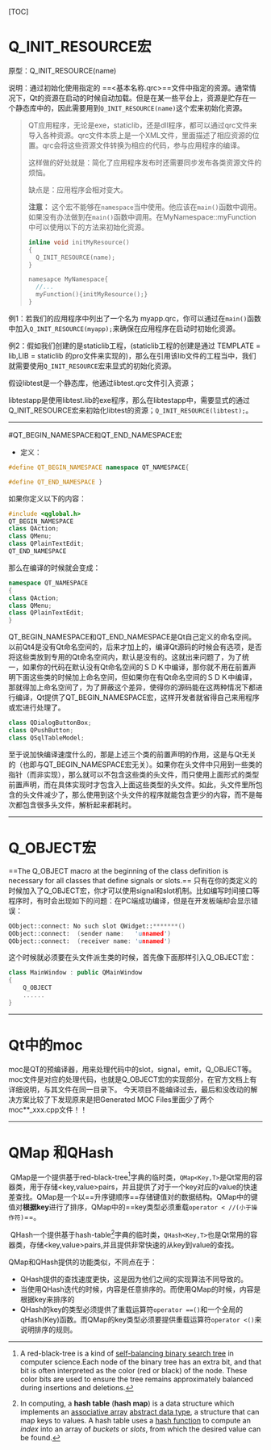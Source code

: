 [TOC]

# Q_INIT_RESOURCE宏

原型：Q_INIT_RESOURCE(name)

说明：通过初始化使用指定的 ==\<基本名称.qrc\>==文件中指定的资源。通常情况下，Qt的资源在启动的时候自动加载。但是在某一些平台上，资源是贮存在一个静态库中的，因此需要用到`Q_INIT_RESOURCE(name)`这个宏来初始化资源。

> QT应用程序，无论是exe，staticlib，还是dll程序，都可以通过qrc文件来导入各种资源。qrc文件本质上是一个XML文件，里面描述了相应资源的位置。qrc会将这些资源文件转换为相应的代码，参与应用程序的编译。
>
> 这样做的好处就是：简化了应用程序发布时还需要同步发布各类资源文件的烦恼。
>
> 缺点是：应用程序会相对变大。
>
> **注意：** 这个宏不能够在`namespace`当中使用。他应该在`main()`函数中调用。如果没有办法做到在`main()`函数中调用。在MyNamespace::myFunction中可以使用以下的方法来初始化资源。
>
> ```c++
> inline void initMyResource()
> {
>   Q_INIT_RESOURCE(name);
> }
>
> namesapce MyNamespace{
>   //...
>   myFunction(){initMyResource();}
> }
> ```
>
> 



例1：若我们的应用程序中列出了一个名为 myapp.qrc，你可以通过在`main()`函数中加入`Q_INIT_RESOURCE(myapp);`来确保在应用程序在启动时初始化资源。

例2：假如我们创建的是staticlib工程，(staticlib工程的创建是通过 TEMPLATE = lib,LIB = staticlib 的pro文件来实现的)，那么在引用该lib文件的工程当中，我们就需要使用`Q_INIT_RESOURCE`宏来显式的初始化资源。

假设libtest是一个静态库，他通过libtest.qrc文件引入资源；

libtestapp是使用libtest.lib的exe程序，那么在libtestapp中，需要显式的通过Q_INIT_RESOURCE宏来初始化libtest的资源；`Q_INIT_RESOURCE(libtest);`。

----



#QT_BEGIN_NAMESPACE和QT_END_NAMESPACE宏 

- 定义：

```c++
#define QT_BEGIN_NAMESPACE namespace QT_NAMESPACE{

#define QT_END_NAMESPACE }
```

如果你定义以下的内容：

```C++
#include <qglobal.h>
QT_BEGIN_NAMESPACE
class QAction;
class QMenu;
class QPlainTextEdit;
QT_END_NAMESPACE
```

那么在编译的时候就会变成：

```C++
namespace QT_NAMESPACE 
{
class QAction;
class QMenu;
class QPlainTextEdit;
}
```

QT_BEGIN_NAMESPACE和QT_END_NAMESPACE是Qt自己定义的命名空间。以前Qt4是没有Qt命名空间的，后来才加上的，编译Qt源码的时候会有选项，是否将这些类放到专用的Qt命名空间内，默认是没有的。这就出来问题了，为了统一，如果你的代码在默认没有Qt命名空间的ＳＤＫ中编译，那你就不用在前置声明下面这些类的时候加上命名空间，但如果你在有Qt命名空间的ＳＤＫ中编译，那就得加上命名空间了，为了屏蔽这个差异，使得你的源码能在这两种情况下都进行编译，Qt提供了QT_BEGIN_NAMESPACE宏，这样开发者就省得自己来用程序或宏进行处理了。

```C++
class QDialogButtonBox;
class QPushButton;
class QSqlTableModel;
```

至于说加快编译速度什么的，那是上述三个类的前置声明的作用，这是与Qt无关的（也即与QT_BEGIN_NAMESPACE宏无关）。如果你在头文件中只用到一些类的指针（而非实现），那么就可以不包含这些类的头文件，而只使用上面形式的类型前置声明，而在具体实现时才包含入上面这些类型的头文件。如此，头文件里所包含的头文件减少了，那么使用到这个头文件的程序就能包含更少的内容，而不是每次都包含很多头文件，解析起来都耗时。



----



# Q_OBJECT宏

==The Q_OBJECT macro at the beginning of the class definition is necessary for all classes that define signals or slots.== 只有在你的类定义的时候加入了Q_OBJECT宏，你才可以使用signal和slot机制。比如编写时间接口等程序时，有时会出现如下的问题：在PC端成功编译，但是在开发板端却会显示错误：

```C++
QObject::connect: No such slot QWidget::*******()
QObject::connect:  (sender name:   'unnamed')
QObject::connect:  (receiver name: 'unnamed') 
```

这个时候就必须要在头文件派生类的时候，首先像下面那样引入Q_OBJECT宏：

```C++
class MainWindow : public QMainWindow
{
    Q_OBJECT
    ......
}
```



----

# Qt中的moc

moc是QT的预编译器，用来处理代码中的slot，signal，emit，Q_OBJECT等。
moc文件是对应的处理代码，也就是Q_OBJECT宏的实现部分，在官方文档上有详细说明，与其文件在同一目录下。
今天项目不能编译过去，最后和没改动的解决方案比较了下发现原来是把Generated MOC Files里面少了两个moc**_xxx.cpp文件！！



----



# QMap 和QHash

​	QMap是一个提供基于red-black-tree[^1]字典的临时类，`QMap<Key,T>`是Qt常用的容器类，用于存储\<key,value\>pairs，并且提供了对于一个key对应的value的快速差查找。QMap是一个以==升序键顺序==存储键值对的数据结构。QMap中的键值对**根据key**进行了排序，QMap中的==key类型必须重载`operator < //(小于操作符)`==。

​	QHash一个提供基于hash-table[^2]字典的临时类，`QHash<Key,T>`也是Qt常用的容器类，存储<key,value>pairs,并且提供非常快速的从key到value的查找。

QMap和QHash提供的功能类似，不同点在于：

- QHash提供的查找速度更快，这是因为他们之间的实现算法不同导致的。
- 当使用QHash迭代的时候，内容是任意排序的。而使用QMap的时候，内容是根据key来排序的
- QHash的key的类型必须提供了重载运算符`operator ==()`和一个全局的qHash(Key)函数。而QMap的key类型必须要提供重载运算符`operator <()`来说明排序的规则。



[^1]: A red-black-tree is a kind of [self-balancing binary search tree](https://en.wikipedia.org/wiki/Self-balancing_binary_search_tree) in computer science.Each node of the binary tree has an extra bit, and that bit is often interpreted as the color (red or black) of the node. These color bits are used to ensure the tree remains approximately balanced during insertions and deletions.
[^2]: In computing, a **hash table** (**hash map**) is a data structure which implements an [associative array](https://en.wikipedia.org/wiki/Associative_array) [abstract data type](https://en.wikipedia.org/wiki/Abstract_data_type), a structure that can map keys to values. A hash table uses a [hash function](https://en.wikipedia.org/wiki/Hash_function) to compute an *index* into an array of *buckets* or *slots*, from which the desired value can be found.







